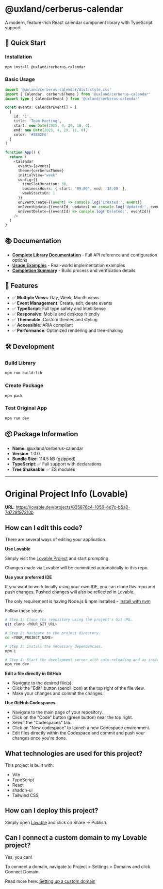 # @uxland/cerberus-calendar

A modern, feature-rich React calendar component library with TypeScript support.

## 🚀 Quick Start

### Installation

```bash
npm install @uxland/cerberus-calendar
```

### Basic Usage

```typescript
import '@uxland/cerberus-calendar/dist/style.css'
import { Calendar, cerberusTheme } from '@uxland/cerberus-calendar'
import type { CalendarEvent } from '@uxland/cerberus-calendar'

const events: CalendarEvent[] = [
  {
    id: '1',
    title: 'Team Meeting',
    start: new Date(2025, 4, 29, 10, 0),
    end: new Date(2025, 4, 29, 11, 0),
    color: '#3B82F6'
  }
]

function App() {
  return (
    <Calendar
      events={events}
      theme={cerberusTheme}
      initialView="week"
      config={{
        timeSlotDuration: 30,
        businessHours: { start: '09:00', end: '18:00' },
        weekStartsOn: 1
      }}
      onEventCreate={(event) => console.log('Created:', event)}
      onEventUpdate={(eventId, updates) => console.log('Updated:', eventId, updates)}
      onEventDelete={(eventId) => console.log('Deleted:', eventId)}
    />
  )
}
```

## 📚 Documentation

- **[Complete Library Documentation](./README-LIB.md)** - Full API reference and configuration options
- **[Usage Examples](./EXAMPLE-USAGE.md)** - Real-world implementation examples  
- **[Completion Summary](./LIBRARY-COMPLETION-SUMMARY.md)** - Build process and verification details

## 🎯 Features

- ✅ **Multiple Views**: Day, Week, Month views
- ✅ **Event Management**: Create, edit, delete events
- ✅ **TypeScript**: Full type safety and IntelliSense
- ✅ **Responsive**: Mobile and desktop friendly
- ✅ **Themeable**: Custom themes and styling
- ✅ **Accessible**: ARIA compliant
- ✅ **Performance**: Optimized rendering and tree-shaking

## 🛠️ Development

### Build Library
```bash
npm run build:lib
```

### Create Package
```bash
npm pack
```

### Test Original App
```bash
npm run dev
```

## 📦 Package Information

- **Name**: @uxland/cerberus-calendar
- **Version**: 1.0.0
- **Bundle Size**: 114.5 kB (gzipped)
- **TypeScript**: ✅ Full support with declarations
- **Tree Shakeable**: ✅ ES modules

---

# Original Project Info (Lovable)

**URL**: https://lovable.dev/projects/835876c4-1056-4d7c-b5a0-7d728f97310b

## How can I edit this code?

There are several ways of editing your application.

**Use Lovable**

Simply visit the [Lovable Project](https://lovable.dev/projects/835876c4-1056-4d7c-b5a0-7d728f97310b) and start prompting.

Changes made via Lovable will be committed automatically to this repo.

**Use your preferred IDE**

If you want to work locally using your own IDE, you can clone this repo and push changes. Pushed changes will also be reflected in Lovable.

The only requirement is having Node.js & npm installed - [install with nvm](https://github.com/nvm-sh/nvm#installing-and-updating)

Follow these steps:

```sh
# Step 1: Clone the repository using the project's Git URL.
git clone <YOUR_GIT_URL>

# Step 2: Navigate to the project directory.
cd <YOUR_PROJECT_NAME>

# Step 3: Install the necessary dependencies.
npm i

# Step 4: Start the development server with auto-reloading and an instant preview.
npm run dev
```

**Edit a file directly in GitHub**

- Navigate to the desired file(s).
- Click the "Edit" button (pencil icon) at the top right of the file view.
- Make your changes and commit the changes.

**Use GitHub Codespaces**

- Navigate to the main page of your repository.
- Click on the "Code" button (green button) near the top right.
- Select the "Codespaces" tab.
- Click on "New codespace" to launch a new Codespace environment.
- Edit files directly within the Codespace and commit and push your changes once you're done.

## What technologies are used for this project?

This project is built with:

- Vite
- TypeScript
- React
- shadcn-ui
- Tailwind CSS

## How can I deploy this project?

Simply open [Lovable](https://lovable.dev/projects/835876c4-1056-4d7c-b5a0-7d728f97310b) and click on Share -> Publish.

## Can I connect a custom domain to my Lovable project?

Yes, you can!

To connect a domain, navigate to Project > Settings > Domains and click Connect Domain.

Read more here: [Setting up a custom domain](https://docs.lovable.dev/tips-tricks/custom-domain#step-by-step-guide)

